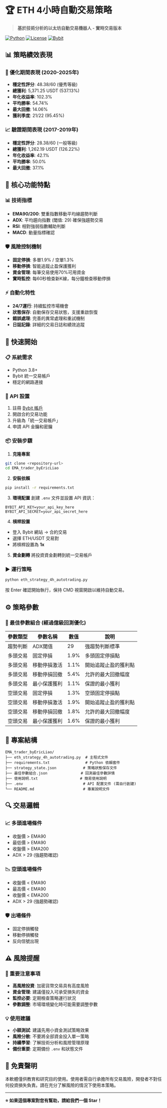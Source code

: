 # 🏆 ETH 4小時自動交易策略

> **基於技術分析的以太坊自動交易機器人 - 實時交易版本**

[![Python](https://img.shields.io/badge/Python-3.8+-blue.svg)](https://python.org)
[![License](https://img.shields.io/badge/License-MIT-green.svg)](LICENSE)
[![Bybit](https://img.shields.io/badge/Exchange-Bybit-orange.svg)](https://www.bybit.com)

## 📊 策略績效表現

### 🎯 優化期間表現 (2020-2025年)
- **穩定性評分**: 48.38/60 (優秀等級)
- **總獲利**: 5,371.25 USDT (537.13%)
- **年化收益率**: 102.3%
- **平均勝率**: 54.74%
- **最大回撤**: 14.06%
- **獲利季度**: 21/22 (95.45%)

### 📈 驗證期間表現 (2017-2019年)
- **穩定性評分**: 28.38/60 (一般等級)
- **總獲利**: 1,262.19 USDT (126.22%)
- **年化收益率**: 42.1%
- **平均勝率**: 50.0%
- **最大回撤**: 37.1%

## 🔧 核心功能特點

### 📊 技術指標
- **EMA90/200**: 雙重指數移動平均線趨勢判斷
- **ADX**: 平均趨向指數 (閾值: 29) 確保強趨勢交易
- **RSI**: 相對強弱指數輔助判斷
- **MACD**: 動量指標確認

### 🛡️ 風險控制機制
- **固定停損**: 多單1.9% / 空單1.3%
- **移動停損**: 智能追蹤止盈保護獲利
- **資金管理**: 每筆交易使用70%可用資金
- **實時監控**: 每60秒檢查新K線，每分鐘檢查移動停損

### ⚡ 自動化特性
- **24/7運行**: 持續監控市場機會
- **狀態保存**: 自動保存交易狀態，支援重啟恢復
- **錯誤處理**: 完善的異常處理和重試機制
- **日誌記錄**: 詳細的交易日誌和績效追蹤

## 🚀 快速開始

### 📋 系統需求
- Python 3.8+
- Bybit 統一交易帳戶
- 穩定的網路連接

### 🔑 API 設置
1. 註冊 [Bybit 帳戶](https://www.bybit.com/invite?ref=JY5GXR)
2. 開啟合約交易功能
3. 升級為「統一交易帳戶」
4. 申請 API 金鑰和密鑰

### 📦 安裝步驟

1. **克隆專案**
```bash
git clone <repository-url>
cd EMA_trader_byEricLiao
```

2. **安裝依賴**
```bash
pip install -r requirements.txt
```

3. **環境配置**
創建 `.env` 文件並設置 API 資訊：
```env
BYBIT_API_KEY=your_api_key_here
BYBIT_API_SECRET=your_api_secret_here
```

4. **槓桿設置**
- 登入 Bybit 網站 → 合約交易
- 選擇 ETH/USDT 交易對
- 將槓桿設置為 **1x**

5. **資金劃轉**
將投資資金劃轉到統一交易帳戶

### ▶️ 運行策略

```bash
python eth_strategy_4h_autotrading.py
```

按 Enter 確認開始執行，保持 CMD 視窗開啟以維持自動交易。

## ⚙️ 策略參數

### 🎯 最佳參數組合 (經過億級回測優化)

| 參數類型 | 參數名稱 | 數值 | 說明 |
|---------|---------|------|------|
| 趨勢判斷 | ADX閾值 | 29 | 強趨勢判斷標準 |
| 多頭交易 | 固定停損 | 1.9% | 多頭固定停損點 |
| 多頭交易 | 移動停損激活 | 1.1% | 開始追蹤止盈的獲利點 |
| 多頭交易 | 移動停損回撤 | 5.4% | 允許的最大回撤幅度 |
| 多頭交易 | 最小保護獲利 | 1.1% | 保證的最小獲利 |
| 空頭交易 | 固定停損 | 1.3% | 空頭固定停損點 |
| 空頭交易 | 移動停損激活 | 1.9% | 開始追蹤止盈的獲利點 |
| 空頭交易 | 移動停損回撤 | 1.8% | 允許的最大回撤幅度 |
| 空頭交易 | 最小保護獲利 | 1.6% | 保證的最小獲利 |

## 📁 專案結構

```
EMA_trader_byEricLiao/
├── eth_strategy_4h_autotrading.py  # 主程式文件
├── requirements.txt                # Python 依賴套件
├── strategy_state.json            # 策略狀態保存文件
├── 最佳參數組合.json               # 回測最佳參數詳情
├── 使用說明.txt                   # 簡易使用說明
├── .env                           # API 配置文件 (需自行創建)
└── README.md                      # 專案說明文件
```

## 🔍 交易邏輯

### 📈 多頭進場條件
- 收盤價 > EMA90
- 最低價 > EMA90  
- 收盤價 > EMA200
- ADX > 29 (強趨勢確認)

### 📉 空頭進場條件
- 收盤價 < EMA90
- 最高價 < EMA90
- 收盤價 < EMA200  
- ADX > 29 (強趨勢確認)

### 🛡️ 出場條件
- 固定停損觸發
- 移動停損觸發
- 反向信號出現

## ⚠️ 風險提醒

### 🚨 重要注意事項
- **高風險投資**: 加密貨幣交易具有高度風險
- **資金管理**: 建議僅投入可承受損失的資金
- **監控必要**: 定期檢查策略運行狀況
- **參數調整**: 市場環境變化時可能需要調整參數

### 💡 使用建議
- **小額測試**: 建議先用小資金測試策略效果
- **風險分散**: 不要將全部資金投入單一策略
- **持續學習**: 了解技術分析和風險管理原理
- **備份重要**: 定期備份 `.env` 和狀態文件

## 📄 免責聲明

本軟體僅供教育和研究目的使用。使用者需自行承擔所有交易風險，開發者不對任何投資損失負責。請在充分了解風險的情況下使用本策略。

---

**⭐ 如果這個專案對您有幫助，請給我們一個 Star！**
